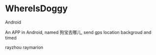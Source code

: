 WhereIsDoggy
============

 Android 
 
 An APP in Android, named 狗宝去哪儿,
 send gps location backgroud and timed
 
 rayzhou raymarion

